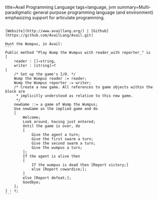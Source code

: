 title=Avail Programming Language
tags=language, jvm
summary=Multi-paradigmatic general purpose programming language (and environment) emphasizing support for articulate programming.
~~~~~~

[Website](http://www.availlang.org/) | [Github](https://github.com/AvailLang/Avail.git)

Hunt the Wumpus, in Avail:
```
Public method "Play Wump the Wumpus with reader_with reporter_" is
[
    reader : []→string,
    writer : [string]→⊤
|
    /* Set up the game's I/O. */
    Wump the Wumpus reader := reader;
    Wump the Wumpus reporter := writer;
    /* Create a new game. All references to game objects within the block are
     * implicitly understood as relative to this new game.
     */
    newGame ::= a game of Wump the Wumpus;
    Use newGame as the implied game and do
    [
        Welcome;
        Look around, having just entered;
        Until the game is over, do
        [
            Give the agent a turn;
            Give the first swarm a turn;
            Give the second swarm a turn;
            Give the wumpus a turn;
        ];
        If the agent is alive then
        [
            If the wumpus is dead then [Report victory;]
            else [Report cowardice;];
        ]
        else [Report defeat;];
        Goodbye;
    ];
] : ⊤;
```

